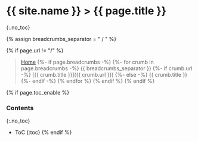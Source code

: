 # {{ site.name }} > {{ page.title }}
{:.no_toc}

{% assign breadcrumbs_separator = " / " %}

{% if page.url != "/" %}
> [Home](/)
{%- if page.breadcrumbs -%}
{%- for crumb in page.breadcrumbs -%}
    {{ breadcrumbs_separator }}
    {%- if crumb.url -%}
        [{{ crumb.title }}]({{ crumb.url }})
    {%- else -%}
        {{ crumb.title }}
    {%- endif -%}
{% endfor %}
{% endif %}
{% endif %}

{% if page.toc_enable %}
### Contents
{:.no_toc}
- ToC
{:toc}
{% endif %}
